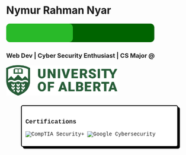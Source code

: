 # Nymur Rahman Nyar  

<svg width="400" height="50" xmlns="http://www.w3.org/2000/svg">
  <!-- Background bar -->
  <rect width="400" height="50" rx="10" fill="darkgreen" />
  
  <!-- Glowing bar -->
  <rect width="300" height="50" rx="10" fill="limegreen">
    <animate attributeName="width" from="100" to="300" dur="1.5s" repeatCount="indefinite" />
    <animate attributeName="opacity" from="0.7" to="1" dur="1.5s" repeatCount="indefinite" />
  </rect>
</svg>


### Web Dev | Cyber Security Enthusiast | CS Major @  
<img src="./ua_logo_green_rgb.png" alt="University of Alberta" width="300">


###

<div style="font-family: 'Courier New', monospace; border: 2px solid black; background-color: white; padding: 10px; border-radius: 5px; box-shadow: 5px 5px 0px black; max-width: 400px; margin: auto;">



### Certifications



![CompTIA Security+](https://img.shields.io/badge/CompTIA%20Security+-Certified-red?style=for-the-badge&logo=comptia&logoColor=white)
![Google Cybersecurity](https://img.shields.io/badge/Google%20Cybersecurity-Certificate-green?style=for-the-badge&logo=google&logoColor=white)



